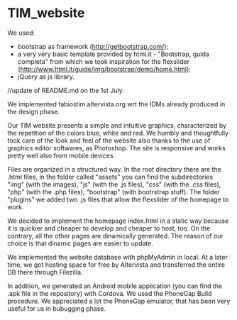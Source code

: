 # TIM_website

We used:
- bootstrap as framework (http://getbootstrap.com/);
- a very very basic template provided by html.it - "Bootstrap, guida completa" from which we took inspiration for the flexslider (http://www.html.it/guide/img/bootstrap/demo/home.html);
- jQuery as js library.

//update of README.md on the 1st July.

We implemented fabiostim.altervista.org wrt the IDMs already produced in the design phase.

Our TIM website presents a simple and intuitive graphics, characterized by the repetition of the colors blue, white and red. We humbly and thoughtfully took care of the look and feel of the website also thanks to the use of graphics editor softwares, as Photoshop. 
The site is responsive and works pretty well also from mobile devices.

Files are organized in a structured way. In the root directory there are the .html files, in the folder called "assets" you can find the subdirectories "img" (with the images), "js" (with the .js files), "css" (with the .css files), "php" (with the .php files), "bootstrap" (with bootrstrap stuff). The folder "plugins" we added two .js files that allow the flexslider of the homepage to work.

We decided to implement the homepage index.html in a static way because it is quickier and cheaper to develop and cheaper to host, too.
On the contrary, all the other pages are dinamically generated. The reason of our choice is that dinamic pages are easier to update.

We implemented the website database with phpMyAdmin in local. At a later time, we got hosting space for free by Altervista and transferred the entire DB there through Filezilla.

In addition, we generated an Android mobile application (you can find the .apk file in the repository) with Cordova. We used the PhoneGap Build procedure. We appreciated a lot the PhoneGap emulator, that has been very useful for us in bubugging phase.
